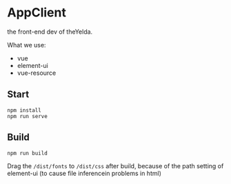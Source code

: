 # AppClient
the front-end dev of theYelda.

What we use:

- vue
- element-ui
- vue-resource

## Start
```
npm install
npm run serve
```

## Build
```
npm run build
```
Drag the `/dist/fonts` to `/dist/css` after build, because of the path setting of element-ui (to cause file inferencein problems in html)


